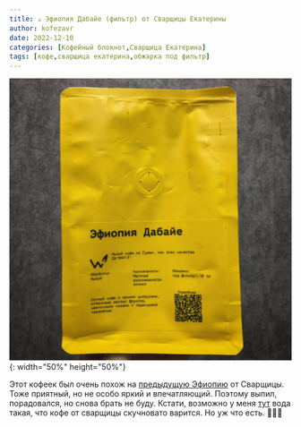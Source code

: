 ```yaml
---
title: ☕️ Эфиопия Дабайе (фильтр) от Сварщицы Екатерины 
author: kofezavr
date: 2022-12-10
categories: [Кофейный блокнот,Сварщица Екатерина]
tags: [кофе,сварщица екатерина,обжарка под фильтр]
--- 
```

![copy from title](/assets/img/posts/22/12/ethiopia-dabaye.jpg){: width="50%" height="50%"}

Этот кофеек был очень похож на [предыдущую Эфиопию](https://kofezavr.ru/posts/2022/11/28/эфиопия-идидо) от Сварщицы. Тоже приятный, но не особо яркий и впечатляющий. Поэтому выпил, порадовался, но снова брать не буду. Кстати, возможно у меня [тут](https://kofezavr.ru/posts/2022/12/09/тбилисские-заметки) вода такая, что кофе от сварщицы скучновато варится. Но уж что есть.  🤷🏻‍♂️